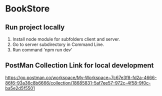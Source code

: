 # BookStore

## Run project locally
1. Install node module for subfolders client and server.
2. Go to server subdirectory in Command Line.
3. Run command 'npm run dev'

## PostMan Collection Link for local development
https://go.postman.co/workspace/My-Workspace~7c67e3f8-fd2a-4666-86f6-93a36c8b6666/collection/18685831-5af7ee57-972c-4f58-9f0c-ba5e2d5f5501

